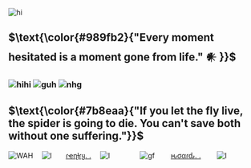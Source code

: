 ![hi](https://files.catbox.moe/xx40ly.png) 
## $\text{\color{#989fb2}{"Every moment hesitated is a moment gone from life." 𒀭 }}$
### ![hihi](https://graphic.neocities.org/tumblr_lq2uurJ8pQ1qg9aa7.gif) ![guh](https://i.imgur.com/RTrrlV1.png) ![nhg](https://graphic.neocities.org/Rose_11.gif)
## $\text{\color{#7b8eaa}{"If you let the fly live, the spider is going to die. You can't save both without one suffering."}}$
![WAH](https://graphic.neocities.org/tumblr_o0gs5nuYjC1tfhjhgo9_250.gif)   ![l](https://files.catbox.moe/2mam9n.gif)  [ɾҽɳƚɾყ. .](https://rentry.co/getscared)  ![l](https://files.catbox.moe/jih8cp.gif)     ![gf](https://files.catbox.moe/vfgos6.gif)   [ԋσαɾԃ. .](https://rentry.co/terrancehoard)   ![l](https://files.catbox.moe/hbg10y.gif)

